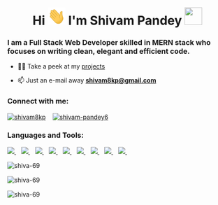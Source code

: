 <h1 align="center">Hi <img src="https://raw.githubusercontent.com/ABSphreak/ABSphreak/master/gifs/Hi.gif" width="40" height="40" /> I'm Shivam Pandey
<img src="https://camo.githubusercontent.com/d3359cb00ab0b5ed8f2e1fe3fceb4fbaf3b614340f8c0db99c17b9f50b351770/68747470733a2f2f656d6f6a69732e736c61636b6d6f6a69732e636f6d2f656d6f6a69732f696d616765732f313533313834393433302f343234362f626c6f622d73756e676c61737365732e6769663f31353331383439343330" width="40" height="40" />
</h1>
<h3 align="left">I am a Full Stack Web Developer skilled in MERN stack who focuses on writing clean, elegant and efficient code.</h3>

<!-- <p align="left"> <img src="https://komarev.com/ghpvc/?username=shiva-69&label=Profile%20views&color=0e75b6&style=flat" alt="shiva-69" /> </p> -->

<!-- <p align="left"> <a href="https://github.com/ryo-ma/github-profile-trophy"><img src="https://github-profile-trophy.vercel.app/?username=shiva-69" alt="shiva-69" /></a> </p> -->

- 👨‍💻 Take a peek at my [projects](https://portfolio-shivamp.netlify.app/)

- 📫 Just an e-mail away **shivam8kp@gmail.com**

<!-- - 📄 Know in detail about my experiences [https://drive.google.com/file/d/1LN7ROJbiMf1JGK0kz0aOAyLo59p5YXN8/view?usp=sharing](https://drive.google.com/file/d/1LN7ROJbiMf1JGK0kz0aOAyLo59p5YXN8/view?usp=sharing) -->

<!-- [![Shivam's GitHub stats](https://github-readme-stats.vercel.app/api?username=shiva-69)](https://github.com/shiva-69/github-readme-stats) -->

<!-- ![Top Langs](https://github-readme-stats.vercel.app/api/top-langs/?username=shiva-69&hide=php&layout=compact) -->

<h3 align="left">Connect with me:</h3>
<p align="left">
<a href="https://twitter.com/shivam8kp" target="blank"><img align="center" src="https://raw.githubusercontent.com/rahuldkjain/github-profile-readme-generator/master/src/images/icons/Social/twitter.svg" alt="shivam8kp" height="30" width="40" /></a> &nbsp;&nbsp;
<a href="https://linkedin.com/in/shivam-pandey6" target="blank"><img align="center" src="https://raw.githubusercontent.com/rahuldkjain/github-profile-readme-generator/master/src/images/icons/Social/linked-in-alt.svg" alt="shivam-pandey6" height="30" width="40" /></a>
</p>

<h3 align="left">Languages and Tools:</h3>
<p align="left">
<a href="https://reactjs.org/" target="_blank" rel="noreferrer"><img src="https://img.icons8.com/office/40/000000/react.png"/> </a>&nbsp;&nbsp;
<a href="https://typescriptlang.org" target="_blank" rel="noreferrer"> <img src="[https://icons8.com/icon/uJM6fQYqDaZK/typescript](https://img.icons8.com/color/48/000000/typescript.png)"/> </a>&nbsp;&nbsp;
<a href="https://redux.js.org" target="_blank" rel="noreferrer"><img src="https://img.icons8.com/color/48/000000/redux.png"/> </a>&nbsp;&nbsp;
<a href=""><img src="https://img.icons8.com/color/48/000000/chakra-ui.png"/> </a> &nbsp;&nbsp;
<a href="https://developer.mozilla.org/en-US/docs/Web/JavaScript" target="_blank" rel="noreferrer"><img src="https://img.icons8.com/color/48/000000/javascript--v1.png"/> </a> &nbsp;&nbsp;
<a href="https://www.w3.org/html/" target="_blank" rel="noreferrer"><img src="https://img.icons8.com/color/48/000000/html-5--v1.png"/> </a>&nbsp;&nbsp;
 <a href="https://www.w3schools.com/css/" target="_blank" rel="noreferrer"><img src="https://img.icons8.com/color/48/000000/css3.png"/> </a>&nbsp;&nbsp;
<a href="https://www.mongodb.com/" target="_blank" rel="noreferrer"><img src="https://img.icons8.com/external-tal-revivo-shadow-tal-revivo/48/000000/external-mongodb-a-cross-platform-document-oriented-database-program-logo-shadow-tal-revivo.png"/> </a> &nbsp;&nbsp;
<a href="https://nodejs.org" target="_blank" rel="noreferrer"> <img src="https://img.icons8.com/fluency/48/000000/node-js.png"/> </a>&nbsp;&nbsp;




<p><img align="center" src="https://github-readme-stats.vercel.app/api/top-langs/?username=shiva-69&hide=php&layout=compact&theme=radical" alt="shiva-69" height="50%" width="50%" /></p>

<p><img align="center" src="https://github-readme-stats.vercel.app/api?username=shiva-69&show_icons=true&locale=en&theme=radical" alt="shiva-69" height="50%" width="50%" /></p>

<p><img align="center" src="https://github-readme-streak-stats.herokuapp.com/?user=shiva-69&theme=radical" alt="shiva-69" height="50%" width="50%"/></p>
